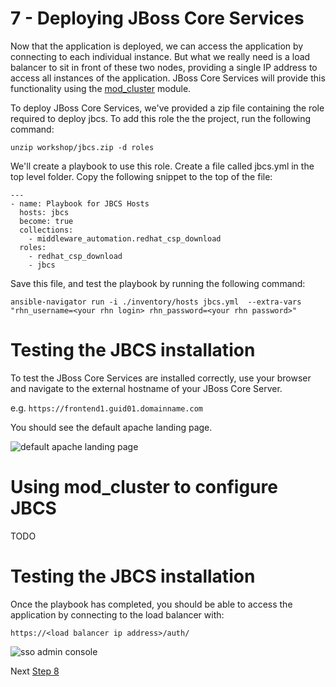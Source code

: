 # 7 - Deploying JBoss Core Services

Now that the application is deployed, we can access the application by connecting to each individual instance.  But what we really need is a load balancer to sit in front of these two nodes, providing a single IP address to access all instances of the application.  JBoss Core Services will provide this functionality using the [mod_cluster](https://www.modcluster.io/) module.

To deploy JBoss Core Services, we've provided a zip file containing the role required to deploy jbcs.  To add this role the the project, run the following command:

`unzip workshop/jbcs.zip -d roles`

We'll create a playbook to use this role.  Create a file called jbcs.yml in the top level folder.  Copy the following snippet to the top of the file:

```
---
- name: Playbook for JBCS Hosts
  hosts: jbcs
  become: true
  collections:
    - middleware_automation.redhat_csp_download
  roles:
    - redhat_csp_download
    - jbcs
```

Save this file, and test the playbook by running the following command:

`ansible-navigator run -i ./inventory/hosts jbcs.yml  --extra-vars "rhn_username=<your rhn login> rhn_password=<your rhn password>"`


# Testing the JBCS installation

To test the JBoss Core Services are installed correctly, use your browser and navigate to the external hostname of your JBoss Core Server.

e.g. `https://frontend1.guid01.domainname.com`

You should see the default apache landing page.

![default apache landing page](../images/apache.png)

# Using mod_cluster to configure JBCS

TODO


# Testing the JBCS installation

Once the playbook has completed, you should be able to access the application by connecting to the load balancer with:

 `https://<load balancer ip address>/auth/`

 ![sso admin console](../images/)

 Next [Step 8](./08-scaling-up.md)